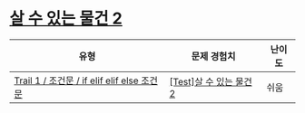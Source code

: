 # [살 수 있는 물건 2](https://www.codetree.ai/trails/complete/curated-cards/test-things-able-to-buy-2)

|유형|문제 경험치|난이도|
|---|---|---|
|[Trail 1 / 조건문 / if elif elif else 조건문](https://www.codetree.ai/trail-info/novice-low/)|[[Test]살 수 있는 물건 2](https://www.codetree.ai/trails/complete/curated-cards/test-things-able-to-buy-2/)|쉬움|


